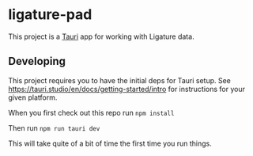 # ligature-pad

This project is a [Tauri](https://tauri.studio/) app for working with Ligature data.

## Developing

This project requires you to have the initial deps for Tauri setup. See https://tauri.studio/en/docs/getting-started/intro for instructions for your given platform.

When you first check out this repo run `npm install`

Then run `npm run tauri dev`

This will take quite of a bit of time the first time you run things.
